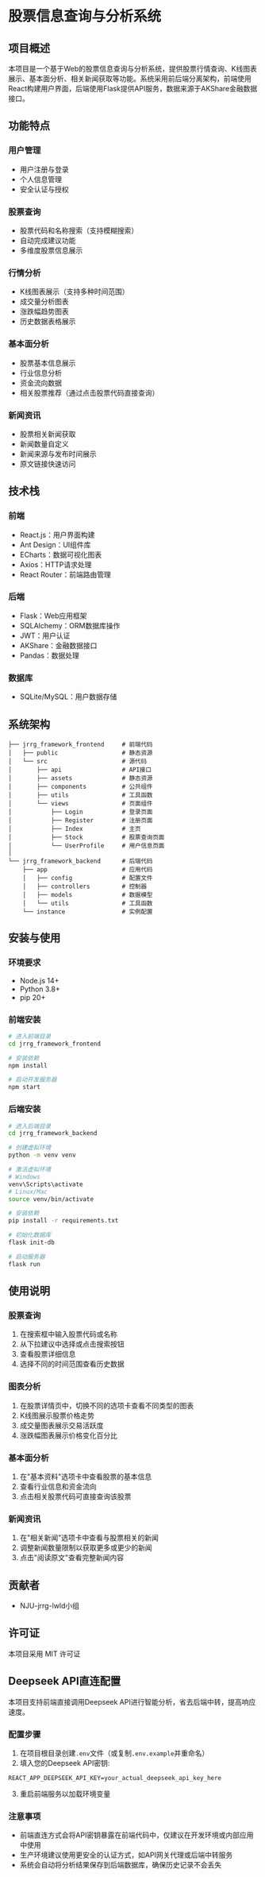 # 股票信息查询与分析系统

## 项目概述

本项目是一个基于Web的股票信息查询与分析系统，提供股票行情查询、K线图表展示、基本面分析、相关新闻获取等功能。系统采用前后端分离架构，前端使用React构建用户界面，后端使用Flask提供API服务，数据来源于AKShare金融数据接口。

## 功能特点

### 用户管理
- 用户注册与登录
- 个人信息管理
- 安全认证与授权

### 股票查询
- 股票代码和名称搜索（支持模糊搜索）
- 自动完成建议功能
- 多维度股票信息展示

### 行情分析
- K线图表展示（支持多种时间范围）
- 成交量分析图表
- 涨跌幅趋势图表
- 历史数据表格展示

### 基本面分析
- 股票基本信息展示
- 行业信息分析
- 资金流向数据
- 相关股票推荐（通过点击股票代码直接查询）

### 新闻资讯
- 股票相关新闻获取
- 新闻数量自定义
- 新闻来源与发布时间展示
- 原文链接快速访问

## 技术栈

### 前端
- React.js：用户界面构建
- Ant Design：UI组件库
- ECharts：数据可视化图表
- Axios：HTTP请求处理
- React Router：前端路由管理

### 后端
- Flask：Web应用框架
- SQLAlchemy：ORM数据库操作
- JWT：用户认证
- AKShare：金融数据接口
- Pandas：数据处理

### 数据库
- SQLite/MySQL：用户数据存储

## 系统架构

```
├── jrrg_framework_frontend     # 前端代码
│   ├── public                  # 静态资源
│   └── src                     # 源代码
│       ├── api                 # API接口
│       ├── assets              # 静态资源
│       ├── components          # 公共组件
│       ├── utils               # 工具函数
│       └── views               # 页面组件
│           ├── Login           # 登录页面
│           ├── Register        # 注册页面
│           ├── Index           # 主页
│           ├── Stock           # 股票查询页面
│           └── UserProfile     # 用户信息页面
│
└── jrrg_framework_backend      # 后端代码
    ├── app                     # 应用代码
    │   ├── config              # 配置文件
    │   ├── controllers         # 控制器
    │   ├── models              # 数据模型
    │   └── utils               # 工具函数
    └── instance                # 实例配置
```

## 安装与使用

### 环境要求
- Node.js 14+
- Python 3.8+
- pip 20+

### 前端安装
```bash
# 进入前端目录
cd jrrg_framework_frontend

# 安装依赖
npm install

# 启动开发服务器
npm start
```

### 后端安装
```bash
# 进入后端目录
cd jrrg_framework_backend

# 创建虚拟环境
python -m venv venv

# 激活虚拟环境
# Windows
venv\Scripts\activate
# Linux/Mac
source venv/bin/activate

# 安装依赖
pip install -r requirements.txt

# 初始化数据库
flask init-db

# 启动服务器
flask run
```

## 使用说明

### 股票查询
1. 在搜索框中输入股票代码或名称
2. 从下拉建议中选择或点击搜索按钮
3. 查看股票详细信息
4. 选择不同的时间范围查看历史数据

### 图表分析
1. 在股票详情页中，切换不同的选项卡查看不同类型的图表
2. K线图展示股票价格走势
3. 成交量图表展示交易活跃度
4. 涨跌幅图表展示价格变化百分比

### 基本面分析
1. 在"基本资料"选项卡中查看股票的基本信息
2. 查看行业信息和资金流向
3. 点击相关股票代码可直接查询该股票

### 新闻资讯
1. 在"相关新闻"选项卡中查看与股票相关的新闻
2. 调整新闻数量限制以获取更多或更少的新闻
3. 点击"阅读原文"查看完整新闻内容

## 贡献者

- NJU-jrrg-lwld小组

## 许可证

本项目采用 MIT 许可证

## Deepseek API直连配置

本项目支持前端直接调用Deepseek API进行智能分析，省去后端中转，提高响应速度。

### 配置步骤

1. 在项目根目录创建`.env`文件（或复制`.env.example`并重命名）
2. 填入您的Deepseek API密钥:
```
REACT_APP_DEEPSEEK_API_KEY=your_actual_deepseek_api_key_here
```
3. 重启前端服务以加载环境变量

### 注意事项

- 前端直连方式会将API密钥暴露在前端代码中，仅建议在开发环境或内部应用中使用
- 生产环境建议使用更安全的认证方式，如API网关代理或后端中转服务
- 系统会自动将分析结果保存到后端数据库，确保历史记录不会丢失
